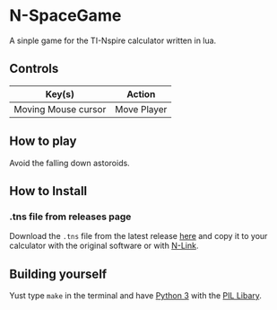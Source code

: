 # N-SpaceGame
A sinple game for the TI-Nspire calculator written in lua.

## Controls

| Key(s)                   | Action      |
|--------------------------|-------------|
| Moving Mouse cursor      | Move Player |

## How to play
Avoid the falling down astoroids.

## How to Install

### .tns file from releases page

Download the `.tns` file from the latest release
[here](https://github.com/BiberGames/N-SpaceGame/releases) and copy
it to your calculator with the original software or with [N-Link](https://github.com/lights0123/n-link).

## Building yourself
Yust type `make` in the terminal and have [Python 3](https://www.python.org/) with the [PIL Libary](https://pillow.readthedocs.io/en/stable/).
